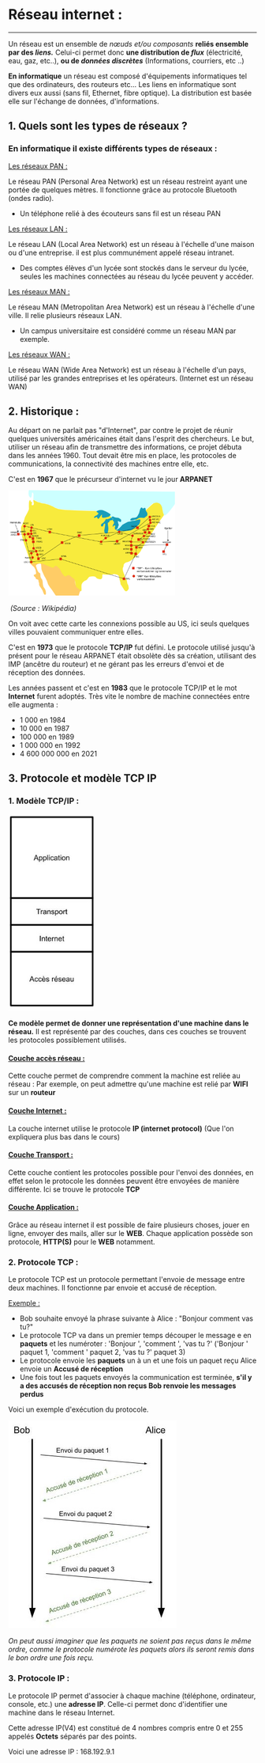 # Réseau internet :

------

Un réseau est un ensemble de *nœuds et/ou composants* **reliés ensemble par des *liens.*** Celui-ci permet donc **une distribution de *flux*** (électricité, eau, gaz, etc..), **ou de *données discrètes*** (Informations, courriers, etc ..)

**En informatique** un réseau est composé d'équipements informatiques tel que des ordinateurs, des routeurs etc... Les liens en informatique sont divers eux aussi (sans fil, Ethernet, fibre optique). La distribution est basée elle sur l'échange de données, d'informations.

## 1. Quels sont les types de réseaux ?

### En informatique il existe différents types de réseaux :

<u>Les réseaux PAN :</u> 

Le réseau PAN (Personal Area Network) est un réseau restreint ayant une portée de quelques mètres. Il fonctionne grâce au protocole Bluetooth (ondes radio).

- Un téléphone relié à des écouteurs sans fil est un réseau PAN

<u>Les réseaux LAN :</u>

Le réseau LAN (Local Area Network) est un réseau à l'échelle d'une maison ou d'une entreprise. il est plus communément appelé réseau intranet.

- Des comptes élèves d'un lycée sont stockés dans le serveur du lycée, seules les machines connectées au réseau du lycée peuvent y accéder.

<u>Les réseaux MAN :</u>

Le réseau MAN (Metropolitan Area Network) est un réseau à l'échelle d'une ville. Il relie plusieurs réseaux LAN.

- Un campus universitaire est considéré comme un réseau MAN par exemple.

<u>Les réseaux WAN :</u>

Le réseau WAN (Wide Area Network) est un réseau à l'échelle d'un pays, utilisé par les grandes entreprises et les opérateurs. (Internet est un réseau WAN)

## 2. Historique :

Au départ on ne parlait pas "d'Internet", par contre le projet de réunir quelques universités américaines était dans l'esprit des chercheurs. Le but, utiliser un réseau afin de transmettre des informations, ce projet débuta dans les années 1960. Tout devait être mis en place, les protocoles de communications, la connectivité des machines entre elle, etc.

C'est en **1967** que le précurseur d'internet vu le jour **ARPANET**

<img src="./Images/ARPANET_1974.png" style="zoom: 33%;" />

​																	*(Source : Wikipédia)*



On voit avec cette carte les connexions possible au US, ici seuls quelques villes pouvaient communiquer entre elles. 

C'est en **1973** que le protocole **TCP/IP** fut défini. Le protocole utilisé jusqu'à présent pour le réseau ARPANET était obsolète dès sa création, utilisant des IMP (ancêtre du routeur) et ne gérant pas les erreurs d'envoi et de réception des données.

Les années passent et c'est en **1983** que le protocole TCP/IP et le mot **Internet** furent adoptés.
Très vite le nombre de machine connectées entre elle augmenta :

- 1 000 en 1984
- 10 000 en 1987
- 100 000 en 1989
- 1 000 000 en 1992
- 4 600 000 000 en 2021

## 3. Protocole et modèle TCP IP

### 1. Modèle TCP/IP :

 <img src="./Images/TCP_IP.jpg" style="zoom: 80%;" />



**Ce modèle permet de donner une représentation d'une machine dans le réseau.** Il est représenté par des couches, dans ces couches se trouvent les protocoles possiblement utilisés.

#### <u>Couche accès réseau :</u>

Cette couche permet de comprendre comment la machine est reliée au réseau :
Par exemple, on peut admettre qu'une machine est relié par **WIFI** sur un **routeur**

#### <u>Couche Internet :</u>

La couche internet utilise le protocole **IP (internet protocol)** (Que l'on expliquera plus bas dans le cours)

#### <u>Couche Transport :</u>

Cette couche contient les protocoles possible pour l'envoi des données, en effet selon le protocole les données peuvent être envoyées de manière différente. Ici se trouve le protocole **TCP**

#### <u>Couche Application :</u>

Grâce au réseau internet il est possible de faire plusieurs choses, jouer en ligne, envoyer des mails, aller sur le **WEB**. Chaque application possède son protocole, **HTTP(S)** pour le **WEB** notamment.

### 2. Protocole TCP :

Le protocole TCP est un protocole permettant l'envoie de message entre deux machines. Il fonctionne par envoie et accusé de réception.

<u>Exemple :</u>

- Bob souhaite envoyé la phrase suivante à Alice : "Bonjour comment vas tu?"
- Le protocole TCP va dans un premier temps découper le message e en **paquets** et les numéroter : 'Bonjour ', 'comment ', 'vas tu ?'
  ('Bonjour ' paquet 1, 'comment ' paquet 2, 'vas tu ?' paquet 3)
- Le protocole envoie les **paquets** un à un et une fois un paquet reçu Alice envoie un **Accusé de réception**
- Une fois tout les paquets envoyés la communication est terminée, **s'il y a des accusés de réception non reçus Bob renvoie les messages perdus**

Voici un exemple d'exécution du protocole.

![](./Images/TCP.jpg)



*On peut aussi imaginer que les paquets ne soient pas reçus dans le même ordre, comme le protocole numérote les paquets alors ils seront remis dans le bon ordre une fois reçu.*

### 3. Protocole IP :

Le protocole IP permet d'associer à chaque machine (téléphone, ordinateur, console, etc.) une **adresse IP**. Celle-ci permet donc d'identifier une machine dans le réseau Internet.

Cette adresse IP(V4) est constitué de 4 nombres compris entre 0 et 255 appelés **Octets** séparés par des points.

Voici une adresse IP : 168.192.9.1

